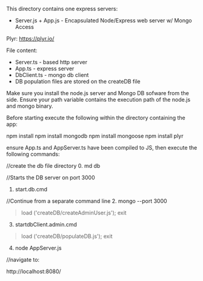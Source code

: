 This directory contains one express servers:
* Server.js + App.js - Encapsulated Node/Express web server w/ Mongo Access

Plyr: https://plyr.io/

File content:
* Server.ts - based http server
* App.ts - express server
* DbClient.ts - mongo db client
* DB population files are stored on the createDB file

Make sure you install the node.js server and Mongo DB sofware from the side.  Ensure your path variable contains the execution path of the node.js and mongo binary.

Before starting execute the following within the directory containing the app:

npm install
npm install mongodb
npm install mongoose
npm install plyr

ensure App.ts and AppServer.ts have been compiled to JS, then execute the following commands:

//create the db file directory
0. md db

//Starts the DB server on port 3000
1. start.db.cmd

//Continue from a separate command line
2. mongo --port 3000
>load ('createDB/createAdminUser.js');
>exit

3. startdbClient.admin.cmd
>load ('createDB/populateDB.js');
>exit

4. node AppServer.js 

//navigate to:

http://localhost:8080/
